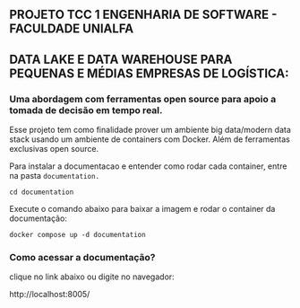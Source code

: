## PROJETO TCC 1 ENGENHARIA DE SOFTWARE - FACULDADE UNIALFA
## DATA LAKE E DATA WAREHOUSE PARA PEQUENAS E MÉDIAS EMPRESAS DE LOGÍSTICA:
### Uma abordagem com ferramentas open source para apoio a tomada de decisão em tempo real. 


Esse projeto tem como finalidade prover um ambiente big data/modern data stack usando um ambiente de containers com Docker. Além de ferramentas exclusivas open source.

Para instalar a documentacao e entender como rodar cada container, entre na pasta ```documentation.```
```
cd documentation
```

Execute o comando abaixo para baixar a imagem e rodar o container da documentação:
```
docker compose up -d documentation
```

### Como acessar a documentação?

clique no link abaixo ou digite no navegador:

http://localhost:8005/
